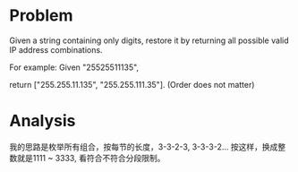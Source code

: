 # Problem

Given a string containing only digits, restore it by returning all possible valid IP address combinations.

For example:
Given "25525511135",

return ["255.255.11.135", "255.255.111.35"]. (Order does not matter)

# Analysis

我的思路是枚举所有组合，按每节的长度，3-3-2-3, 3-3-3-2... 按这样，换成整数就是1111 ~ 3333, 看符合不符合分段限制。